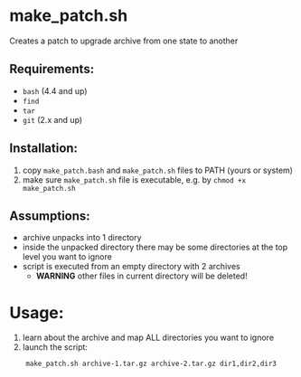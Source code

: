 # make_patch.sh

Creates a patch to upgrade archive from one state to another

## Requirements:

* `bash` (4.4 and up)
* `find`
* `tar`
* `git` (2.x and up)

## Installation:

1. copy `make_patch.bash` and `make_patch.sh` files to PATH (yours or system)
1. make sure `make_patch.sh` file is executable, e.g. by `chmod +x make_patch.sh`

## Assumptions:

* archive unpacks into 1 directory
* inside the unpacked directory there may be some directories at the top level you want to ignore
* script is executed from an empty directory with 2 archives
    * **WARNING** other files in current directory will be deleted!

# Usage:

1. learn about the archive and map ALL directories you want to ignore
1. launch the script:
```!bash
	make_patch.sh archive-1.tar.gz archive-2.tar.gz dir1,dir2,dir3
```
